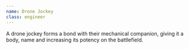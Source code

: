 ```yaml
---
name: Drone Jockey
class: engineer
---
```

A drone jockey forms a bond with their mechanical companion, giving it a body, name and increasing its potency on the battlefield.
